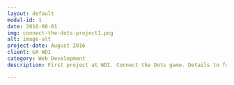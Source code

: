 ```yaml
---
layout: default
modal-id: 1
date: 2016-08-01
img: connect-the-dots-project1.png
alt: image-alt
project-date: August 2016
client: GA WDI
category: Web Development
description: First project at WDI. Connect the Dots game. Details to follow.

---
```

